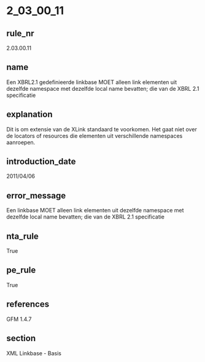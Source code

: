 # 2_03_00_11

## rule_nr
2.03.00.11

## name
Een XBRL2.1 gedefinieerde linkbase MOET alleen link elementen uit dezelfde namespace met dezelfde local name bevatten; die van de XBRL 2.1 specificatie

## explanation
Dit is om extensie van de XLink standaard te voorkomen. Het gaat niet over de locators of resources die elementen uit verschillende namespaces aanroepen.

## introduction_date
2011/04/06

## error_message
Een linkbase MOET alleen link elementen uit dezelfde namespace met dezelfde local name bevatten; die van de XBRL 2.1 specificatie

## nta_rule
True

## pe_rule
True

## references
GFM 1.4.7

## section
XML Linkbase - Basis

